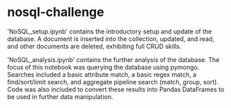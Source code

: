 # nosql-challenge

'NoSQL_setup.ipynb' contains the introductory setup and update of the database. A document is inserted into the collection, updated, and read, and other documents are deleted, exhibiting full CRUD skills.

'NoSQL_analysis.ipynb' contains the further analysis of the database. The focus of this notebook was querying the database using pymongo. Searches included a basic attribute match, a basic regex match, a find/sort/limit search, and aggregate pipeline search (match, group, sort). Code was also included to convert these results into Pandas DataFrames to be used in further data manipulation.